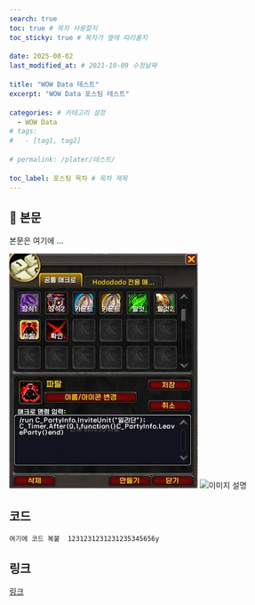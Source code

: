 ```yaml
---
search: true
toc: true # 목차 사용할지
toc_sticky: true # 목차가 옆에 따라올지

date: 2025-08-02
last_modified_at: # 2021-10-09 수정날짜

title: "WOW Data 테스트"
excerpt: "WOW Data 포스팅 테스트"

categories: # 카테고리 설정
  - WOW Data
# tags:
#   - [tag1, tag2]

# permalink: /plater/테스트/

toc_label: 포스팅 목차 # 목차 제목
---
```


## 🦥 본문

본문은 여기에 ...

![이미지 설명](/assets/img/wow/wowdata/partyleave/1.webp)
![이미지 설명](http://dsky3313.github.io/1.png)


## 코드
```  
여기에 코드 복붙  1231231231231235345656y
```  

## 링크
[링크](https://community.algolia.com/jekyll-algolia/options.html)